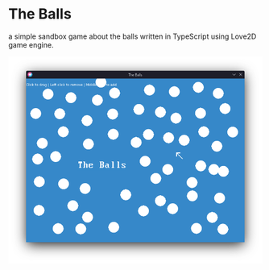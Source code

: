 # The Balls

a simple sandbox game about the balls written in TypeScript using Love2D game engine.

![](screenshot.png)